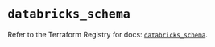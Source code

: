 # `databricks_schema`

Refer to the Terraform Registry for docs: [`databricks_schema`](https://registry.terraform.io/providers/databricks/databricks/1.81.1/docs/resources/schema).
